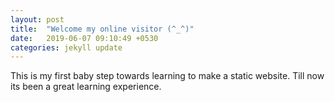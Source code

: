 ```yaml
---
layout: post
title:  "Welcome my online visitor (^_^)"
date:   2019-06-07 09:10:49 +0530
categories: jekyll update
---
```


This is my first baby step towards learning to make a static website. Till now its been 
a great learning experience.

<!-- {% highlight ruby %}  

#def print_hi(name)
#  puts "Hi, #{name}"   
#end
#print_hi('Tom')
#=> prints 'Hi, Tom' to STDOUT.
#{% endhighlight %}

Check out the [Jekyll docs][jekyll-docs] for more info on how to get the most out of Jekyll. File all bugs/feature requests at [Jekyll’s GitHub repo][jekyll-gh]. If you have questions, you can ask them on [Jekyll Talk][jekyll-talk].

[jekyll-docs]: https://jekyllrb.com/docs/home
[jekyll-gh]:   https://github.com/jekyll/jekyll
[jekyll-talk]: https://talk.jekyllrb.com/
 -->
